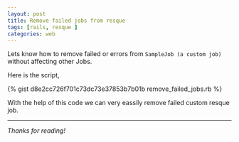 ```yaml
---
layout: post
title: Remove failed jobs from resque
tags: [rails, resque ]
categories: web
---
```


Lets know how to remove failed or errors from `SampleJob (a custom job)` without affecting other Jobs.

Here is the script,

{% gist d8e2cc726f701c73dc73e37853b7b01b remove_failed_jobs.rb %}

With the help of this code we can very eassily remove failed custom resque job.

***

*Thanks for reading!*
